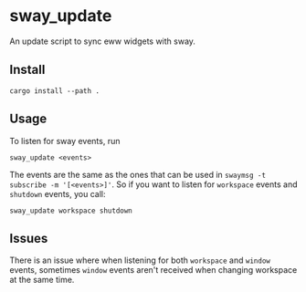 # sway_update

An update script to sync eww widgets with sway.

## Install

```
cargo install --path .
```

## Usage

To listen for sway events, run
```
sway_update <events>
```

The events are the same as the ones that can be used in `swaymsg -t subscribe -m '[<events>]'`.
So if you want to listen for `workspace` events and `shutdown` events, you call:

```
sway_update workspace shutdown
```

## Issues

There is an issue where when listening for both `workspace` and `window` events, sometimes `window` events aren't received when changing workspace at the same time.
